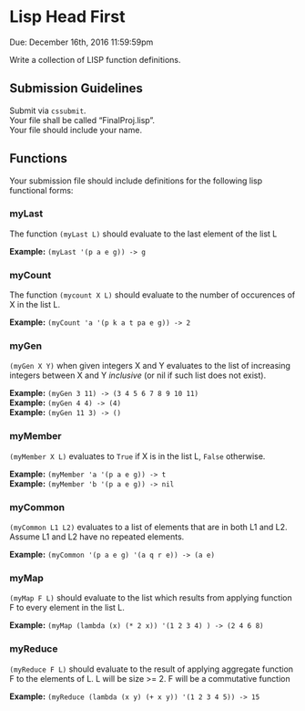 # Lisp Head First 
Due: December 16th, 2016 11:59:59pm 

Write a collection of LISP function definitions. 



## Submission Guidelines 
Submit via `cssubmit`.   
Your file shall be called “FinalProj.lisp”.    
Your file should include your name.  


## Functions
Your submission file should include definitions for the following lisp functional forms: 

### myLast 
The function `(myLast L)` should evaluate to the last element of the list L     

**Example:** `(myLast '(p a e g)) -> g` 

### myCount
The function `(mycount X L)` should evaluate to the number of occurences of X in the list L.    

**Example:** `(myCount 'a '(p k a t pa e g)) -> 2`


### myGen 
`(myGen X Y)` when given integers X and Y evaluates to the list of increasing integers between X and Y *inclusive* (or nil if such list does not exist).

**Example:** `(myGen 3 11) -> (3 4 5 6 7 8 9 10 11)`    
**Example:** `(myGen 4 4) -> (4)`    
**Example:** `(myGen 11 3) -> ()`   


### myMember
`(myMember X L)` evaluates to `True` if X is in the list L, `False` otherwise.   

**Example:** `(myMember 'a '(p a e g)) -> t`    
**Example:** `(myMember 'b '(p a e g)) -> nil`   



### myCommon
`(myCommon L1 L2)` evaluates to a list of elements that are in both L1 and L2. Assume L1 and L2 have no repeated elements. 

**Example:** `(myCommon '(p a e g) '(a q r e)) -> (a e)` 


### myMap 
`(myMap F L)` should evaluate to the list which results from applying function F to every element in the list L. 

**Example:** `(myMap (lambda (x) (* 2 x)) '(1 2 3 4) ) -> (2 4 6 8)`

### myReduce 
`(myReduce F L)` should evaluate to the result of applying aggregate function F to the elements of L. L will be size >= 2. F will be a commutative function 

**Example:** `(myReduce (lambda (x y) (+ x y)) '(1 2 3 4 5)) -> 15`


